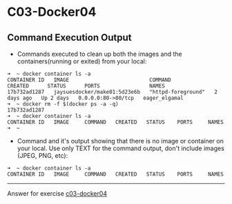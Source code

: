 # C03-Docker04


## Command Execution Output
- Commands executed to clean up both the images and the containers(running or exited) from your local:
```
➜  ~ docker container ls -a
CONTAINER ID   IMAGE                          COMMAND              CREATED      STATUS      PORTS                NAMES
17b732ad1287   jaysuesdocker/make01:5d23e6b   "httpd-foreground"   2 days ago   Up 2 days   0.0.0.0:80->80/tcp   eager_elgamal
➜  ~ docker rm -f $(docker ps -a -q)
17b732ad1287
➜  ~ docker container ls -a
CONTAINER ID   IMAGE     COMMAND   CREATED   STATUS    PORTS     NAMES
➜  ~
```

- Command and it's output showing that there is no image or container on your local. Use only TEXT for the command output, don't include images (JPEG, PNG, etc):
```
➜  ~ docker container ls -a
CONTAINER ID   IMAGE     COMMAND   CREATED   STATUS    PORTS     NAMES
```

<!-- Don't change anything below this point-->
<!-- Before commiting, remove both commented lines--> 
***
Answer for exercise [c03-docker04](https://github.com/devopsacademyau/academy/blob/af3225a3436f263164e8daebc6bbd1ef3122b900/classes/03class/exercises/c03-docker04/README.md)